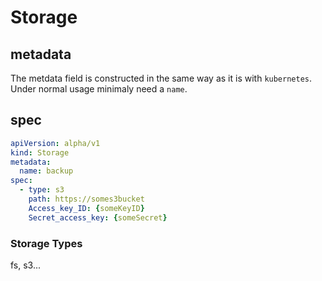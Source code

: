 # Storage

## metadata

The metdata field is constructed in the same way as it is with `kubernetes`.
Under normal usage minimaly need a `name`.

## spec

```yaml
apiVersion: alpha/v1
kind: Storage
metadata:
  name: backup
spec:
  - type: s3
    path: https://somes3bucket
    Access_key_ID: {someKeyID}
    Secret_access_key: {someSecret}
```

### Storage Types

fs, s3...